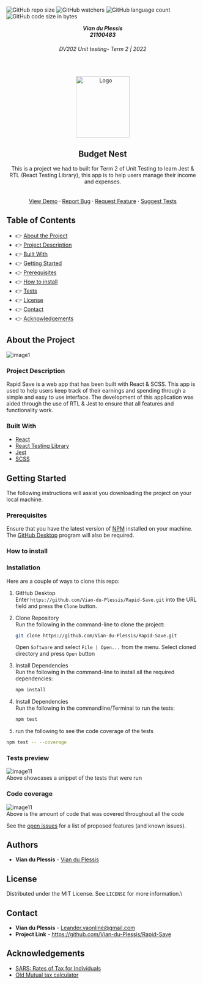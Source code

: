 

<!-- Repository Information & Links-->
<br />

![GitHub repo size](https://img.shields.io/github/repo-size/Vian-du-Plessis/Rapid-Save)
![GitHub watchers](https://img.shields.io/github/watchers/Vian-du-Plessis/Rapid-Save)
![GitHub language count](https://img.shields.io/github/languages/count/Vian-du-Plessis/Rapid-Save)
![GitHub code size in bytes](https://img.shields.io/github/languages/code-size/Vian-du-Plessis/Rapid-Save)


<!-- HEADER SECTION -->
<h5 align="center" style="padding:0;margin:0;">Vian du Plessis</h5>
<h5 align="center" style="padding:0;margin:0;">21100483</h5>
<h6 align="center">DV202 Unit testing- Term 2 | 2022</h6>
</br>
<p align="center">

  <a href="https://github.com/Vian-du-Plessis/Rapid-Save">
    <img src="https://drive.google.com/uc?export=view&id=1xbFd7OvJXlaedvcAID9Zziva8Rj_cqdA" alt="Logo" width="140" height="160">
  </a>
  
  <h2 align="center">Budget Nest</h2>

  <p align="center">
    This is a project we had to built for Term 2 of Unit Testing to learn Jest & RTL (React Testing Library), this app is to help users manage their income and expenses. 
    <br/>

   <br />
   <br />
   <a href="path/to/demonstration/video">View Demo</a>
    ·
    <a href="https://github.com/Vian-du-Plessis/Rapid-Save/issues">Report Bug</a>
    ·
    <a href="https://github.com/Vian-du-Plessis/Rapid-Save/issues">Request Feature</a>
    ·
    <a href="https://github.com/Vian-du-Plessis/Rapid-Save/issues">Suggest Tests</a>
</p>
<!-- TABLE OF CONTENTS -->

## Table of Contents

* :point_right: [About the Project](#about-the-project)
* :point_right: [Project Description](#project-description)
* :point_right: [Built With](#built-with)
* :point_right: [Getting Started](#getting-started)
* :point_right: [Prerequisites](#prerequisites)
* :point_right: [How to install](#how-to-install)
* :point_right: [Tests](#implementation-process)
* :point_right: [License](#license)
* :point_right: [Contact](#contact)
* :point_right: [Acknowledgements](#acknowledgements)

<!--PROJECT DESCRIPTION-->
## About the Project
<!-- header image of project -->
![image1](https://drive.google.com/uc?export=view&id=1ygReZG2dQx5cSUzZeJiPnNOWSM5_A80Z)
<!-- 1UH4OhB_J3WRT3ebfDSvTe1lIpC7kVpMN -->
### Project Description

Rapid Save is a web app that has been built with React & SCSS. This app is used to help users keep track of their earnings and spending through a simple and easy to use interface. The development of this application was aided through the use of RTL & Jest to ensure that all features and functionality work.

### Built With

* [React](https://reactjs.org/)
* [React Testing Library](https://testing-library.com/docs/react-testing-library/intro/)
* [Jest](https://jestjs.io/)
* [SCSS](https://sass-lang.com/)

<!-- GETTING STARTED -->
<!-- Make sure to add appropriate information about what prerequesite technologies the user would need and also the steps to install your project on their own mashines -->
## Getting Started

The following instructions will assist you downloading the project on your local machine. 

### Prerequisites

Ensure that you have the latest version of [NPM](https://www.npmjs.com/) installed on your machine. The [GitHub Desktop](https://desktop.github.com/) program will also be required.

### How to install

### Installation
Here are a couple of ways to clone this repo:

1. GitHub Desktop </br>
Enter `https://github.com/Vian-du-Plessis/Rapid-Save.git` into the URL field and press the `Clone` button.

2. Clone Repository </br>
Run the following in the command-line to clone the project:
   ```sh
   git clone https://github.com/Vian-du-Plessis/Rapid-Save.git
   ```
    Open `Software` and select `File | Open...` from the menu. Select cloned directory and press `Open` button

3. Install Dependencies </br>
Run the following in the command-line to install all the required dependencies:
   ```sh
   npm install
   ```

4. Install Dependencies </br>
Run the following in the commandline/Terminal to run the tests:
   ```sh
   npm test
   ```

 5. run the following to see the code coverage of the tests </br>
   ```sh
   npm test -- --coverage
   ```

### Tests preview
![image11](https://drive.google.com/file/d/1lgFw12AOc-jGncljhcWtsqJFGFgfdpEk/view?usp=sharing)
<br>
Above showcases a snippet of the tests that were run

### Code coverage
![image11](https://drive.google.com/file/d/1PpTEdz9hc4WEEibE5Q7-XwB0AnJmP5sh/view?usp=sharing)
<br>
Above is the amount of code that was covered throughout all the code






See the [open issues](https://github.com/Vian-du-Plessis/Rapid-Save/pulse) for a list of proposed features (and known issues).

<!-- AUTHORS -->
## Authors

* **Vian du Plessis** - [Vian du Plessis](https://github.com/Vian-du-Plessis/)

<!-- LICENSE -->
## License

Distributed under the MIT License. See `LICENSE` for more information.\

<!-- LICENSE -->
## Contact

* **Vian du Plessis** - [Leander.vaonline@gmail.com](mailto:viandupie@gmail.com)
* **Project Link** - https://github.com/Vian-du-Plessis/Rapid-Save

<!-- ACKNOWLEDGEMENTS -->
## Acknowledgements
<!-- all resources that you used and Acknowledgements here -->
* [SARS: Rates of Tax for Individuals](https://www.sars.gov.za/tax-rates/income-tax/rates-of-tax-for-individuals/)
* [Old Mutual tax calculator](https://www.oldmutual.co.za/personal/tools-and-calculators/income-tax-calculator/)
